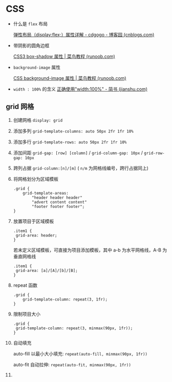 # CSS

- 什么是 `flex` 布局

  [弹性布局（display:flex;）属性详解 - cdgogo - 博客园 (cnblogs.com)](https://www.cnblogs.com/hellocd/p/10443237.html)

- 带阴影的圆角边框

  [CSS3 box-shadow 属性 | 菜鸟教程 (runoob.com)](https://www.runoob.com/cssref/css3-pr-box-shadow.html)

- `background-image` 属性

   [CSS background-image 属性 | 菜鸟教程 (runoob.com)](https://www.runoob.com/cssref/pr-background-image.html)

- `width : 100%` 的含义
  [正确使用"width:100%" - 简书 (jianshu.com)](https://www.jianshu.com/p/7d565f14f98e)

## grid 网格

1. 创建网格 `display: grid` 

2. 添加多列 `grid-template-columns: auto 50px 2fr 1fr 10% ` 

3. 添加多行 `grid-template-rows: auto 50px 2fr 1fr 10%` 

4. 添加间距 `grid-gap: [row] [column]` / `grid-column-gap: 10px` / `grid-row-gap: 10px` 

5. 跨列占据 `grid-column:[n]/[m]` ( `n/m` 为网格线编号，跨行占据同上)

6. 将网格划分为区域模板

    ```
    .grid {
        grid-template-areas:
            "header header header"
            "advert content content"
            "footer footer footer";
    }
    ```

7. 放置项目于区域模板

   ```
   .item1 {
   	grid-area: header;
   }
   ```

   若未定义区域模板，可直接为项目添加模板，其中 a-b 为水平网格线，A-B 为垂直网格线

   ```
   .item1 {
   	grid-area: [a]/[A]/[b]/[B];
   }
   ```

8. repeat 函数

   ```
   .grid {
       grid-template-column: repeat(3, 1fr);
   }
   ```

9. 限制项目大小

   ```
   .grid {
   	grid-template-column: repeat(3, minmax(90px, 1fr));
   }
   ```

10. 自动填充 

    auto-fill 以最小大小填充: `repeat(auto-fill, minmax(90px, 1fr))` 

    auto-fit 自动拉伸: `repeat(auto-fit, minmax(90px, 1fr))`

11. 
